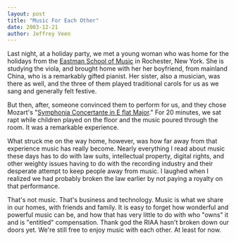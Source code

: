 ```yaml
---
layout: post
title: "Music For Each Other"
date: 2003-12-21
author: Jeffrey Veen
---
```

Last night, at a holiday party, we met a young woman who was home for the holidays from the <a href="http://www.rochester.edu/eastman/">Eastman School of Music</a> in Rochester, New York. She is studying the viola, and brought home with her her boyfriend, from mainland China, who is a remarkably gifted pianist. Her sister, also a musician, was there as well, and the three of them played traditional carols for us as we sang and generally felt festive.

But then, after, someone convinced them to perform for us, and they chose Mozart's  "<a href="http://www.ludwigvanweb.com/navigation/1,1270,6-1-tra-4870,00.html">Symphonia Concertante in E flat Major</a>." For 20 minutes, we sat rapt while children played on the floor and the music poured through the room. It was a remarkable experience.

What struck me on the way home, however, was how far away from that experience music has really become. Nearly everything I read about music these days has to do with law suits, intellectual property, digital rights, and other weighty issues having to do with the recording industry and their desperate attempt to keep people away from music. I laughed when I realized we had probably broken the law earlier by not paying a royalty on that performance.

That's not music. That's business and technology. Music is what we share in our homes, with friends and family. It is easy to forget how wonderful and powerful music can be, and how that has very little to do with who "owns" it and is "entitled" compensation. Thank god the RIAA hasn't broken down our doors yet. We're still free to enjoy music with each other. At least for now.
